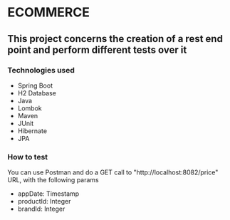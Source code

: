 # ECOMMERCE

## This project concerns the creation of a rest end point and perform different tests over it

### Technologies used

* Spring Boot
* H2 Database
* Java
* Lombok
* Maven
* JUnit
* Hibernate
* JPA

### How to test

You can use Postman and do a GET call to "http://localhost:8082/price" URL, with the following params

* appDate: Timestamp
* productId: Integer
* brandId: Integer
